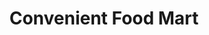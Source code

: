 ---
title: "Convenient Food Mart"
url: /mentor-on-the-lake/convenient-food-mart/
shop: convenience
---